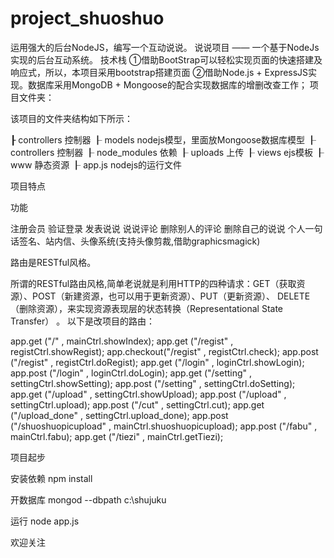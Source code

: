 # project_shuoshuo
运用强大的后台NodeJS，编写一个互动说说。
说说项目 —— 一个基于NodeJs实现的后台互动系统。
技术栈
①借助BootStrap可以轻松实现页面的快速搭建及响应式，所以，本项目采用bootstrap搭建页面
②借助Node.js + ExpressJS实现。数据库采用MongoDB + Mongoose的配合实现数据库的增删改查工作；
项目文件夹：

该项目的文件夹结构如下所示：

   ┠ controllers   控制器
   ┠ models   nodejs模型，里面放Mongoose数据库模型
   ┠ controllers    控制器
   ┠ node_modules 依赖
   ┠ uploads      上传
   ┠ views        ejs模板
   ┠ www	      静态资源
   ┠ app.js     nodejs的运行文件

项目特点

功能

   注册会员
   验证登录
   发表说说
   说说评论
   删除别人的评论
   删除自己的说说
   个人一句话签名、站内信、头像系统(支持头像剪裁,借助graphicsmagick)

路由是RESTful风格。

   所谓的RESTful路由风格,简单老说就是利用HTTP的四种请求：GET（获取资源）、POST（新建资源，也可以用于更新资源）、PUT（更新资源）、
DELETE（删除资源），来实现资源表现层的状态转换（Representational State Transfer） 。
以下是改项目的路由：

   app.get     ("/" 				   ,  mainCtrl.showIndex);
   app.get     ("/regist"             ,  registCtrl.showRegist);
   app.checkout("/regist"             ,  registCtrl.check);
   app.post    ("/regist"             ,  registCtrl.doRegist);
   app.get     ("/login"              ,  loginCtrl.showLogin);
   app.post    ("/login"              ,  loginCtrl.doLogin);
   app.get     ("/setting"            ,  settingCtrl.showSetting);
   app.post    ("/setting"            ,  settingCtrl.doSetting);
   app.get     ("/upload"             ,  settingCtrl.showUpload);
   app.post    ("/upload"             ,  settingCtrl.upload);
   app.post    ("/cut"           	   ,  settingCtrl.cut);
   app.get     ("/upload_done"        ,  settingCtrl.upload_done);
   app.post    ("/shuoshuopicupload"  ,  mainCtrl.shuoshuopicupload);
   app.post    ("/fabu"  			   ,  mainCtrl.fabu);
   app.get     ("/tiezi"  			   ,  mainCtrl.getTiezi);

项目起步

   安装依赖
   npm install

   开数据库
   mongod --dbpath c:\shujuku

   运行
   node app.js	
   
欢迎关注
